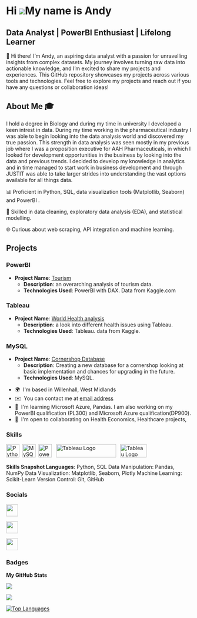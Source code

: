    Hi ![](https://user-images.githubusercontent.com/18350557/176309783-0785949b-9127-417c-8b55-ab5a4333674e.gif)My name is Andy
===========================================================================================================================

Data Analyst | PowerBI Enthusiast | Lifelong Learner
---------------------------------------------------


👋 Hi there! I’m Andy, an aspiring data analyst with a passion for unravelling insights from complex datasets. My journey involves turning raw data into actionable knowledge, and I’m excited to share my projects and experiences. This GitHub repository showcases my projects across various tools and technologies. Feel free to explore my projects and reach out if you have any questions or collaboration ideas! 

## About Me 🎓 

I hold a degree in Biology and during my time in university I developed a keen intrest in data. During my time working in the pharmaceutical industry I was able to begin looking into the data analysis world and discovered my true passion. This strength in data analysis was seen mostly in my previous job where I was a proposition executive for AAH Pharmaceuticals, in which I looked for development opportunities in the business by looking into the data and previous trends. I decided to develop my knowledge in analytics and in time managed to start work in business development and through JUSTIT was able to take larger strides into understanding the vast options available for all things data.

📊 Proficient in Python, SQL, data visualization tools (Matplotlib, Seaborn) and PowerBI .

🧩 Skilled in data cleaning, exploratory data analysis (EDA), and statistical modelling. 

🌐 Curious about web scraping, API integration and machine learning. 

## Projects

### PowerBI
- **Project Name**: [Tourism](https://github.com/AndySalmon1991/PowerBI--Tourism)
  - **Description**: an overarching analysis of tourism data.
  - **Technologies Used**: PowerBI with DAX. Data from Kaggle.com

### Tableau
- **Project Name**: [World Health analysis](https://github.com/AndySalmon1991/Tableau--health-information)
  - **Description**: a look into different health issues using Tableau.
  - **Technologies Used**: Tableau. data from Kaggle.


### MySQL
- **Project Name**: [Cornershop Database](https://github.com/AndySalmon1991/SQL---New-Shop-project)
  - **Description**: Creating a new database for a cornershop looking at basic implementation and chances for upgrading in the future.
  - **Technologies Used**: MySQL.



* 🌍  I'm based in Willenhall, West Midlands
* ✉️  You can contact me at [email address](mailto:salmon_2004_@h0tmail.com)
* 🧠  I'm learning Microsoft Azure, Pandas. I am also working on my PowerBI qualification (PL300) and Microsoft Azure qualification(DP900).
* 🤝  I'm open to collaborating on Health Economics, Healthcare projects, 

### Skills


<p align="left">
<a href="https://www.python.org/" target="_blank" rel="noreferrer"><img src="https://raw.githubusercontent.com/danielcranney/readme-generator/main/public/icons/skills/python-colored.svg" width="36" height="36" alt="Python" /></a>&nbsp;&nbsp;<a href="https://www.mysql.com/" target="_blank" rel="noreferrer"><img src="https://raw.githubusercontent.com/danielcranney/readme-generator/main/public/icons/skills/mysql-colored.svg" width="36" height="36" alt="MySQL" /></a>&nbsp;&nbsp;<a href="https://app.powerbi.com/" target="_blank" rel="noreferrer"><img src="https://cdn.worldvectorlogo.com/logos/power-bi.svg" width="36" height="36" alt="PowerBI" /></a>&nbsp;&nbsp;
   <a href="https://tableau.com/" target="_blank" rel="noreferrer; return false;"><img src="https://raw.githubusercontent.com/gilbarbara/logos/main/logos/tableau.svg" width="163" height="36" alt="Tableau Logo" /></a>&nbsp;&nbsp; <a href="https://www.microsoft.com/en-us/microsoft-365/excel" target="_blank" rel="noreferrer; return false;"><img src="https://img.icons8.com/color/48/microsoft-excel-2019--v1.png" width="72" height="36" alt="Tableau Logo" /></a>&nbsp;&nbsp;

</p>

**Skills Snapshot Languages**: Python, SQL Data Manipulation: Pandas, NumPy Data Visualization: Matplotlib, Seaborn, Plotly Machine Learning: Scikit-Learn Version Control: Git, GitHub

### Socials

<p align="left"> <a href="https://www.github.com/AndySalmon1991" target="_blank" rel="noreferrer"> <picture> <source media="(prefers-color-scheme: dark)" srcset="https://raw.githubusercontent.com/danielcranney/readme-generator/main/public/icons/socials/github-dark.svg" /> <source media="(prefers-color-scheme: light)" srcset="https://raw.githubusercontent.com/danielcranney/readme-generator/main/public/icons/socials/github.svg" /> <img src="https://raw.githubusercontent.com/danielcranney/readme-generator/main/public/icons/socials/github.svg" width="32" height="32" /> </picture> </a></p>

<p align="left">
  <a href="https://your-google-site-url" target="_blank" rel="noreferrer">
    <picture>
      <source media="(prefers-color-scheme: dark)" srcset="https://github.com/AndySalmon1991/private-2/blob/main/Google_Sites_2020_Logo.svg.png" />
      <source media="(prefers-color-scheme: light)" srcset="https://github.com/AndySalmon1991/private-2/blob/main/Google_Sites_2020_Logo.svg.png" />
      <img src="https://github.com/AndySalmon1991/private-2/blob/main/Google_Sites_2020_Logo.svg.png" width="32" height="32" />
    </picture>
  </a>
</p>

<p align="left"> <a href="http://www.linkedin.com/in/andrew-salmon-9a0211284" target="_blank" rel="noreferrer"> <picture> <source media="(prefers-color-scheme: dark)" srcset="https://raw.githubusercontent.com/danielcranney/readme-generator/main/public/icons/socials/linkedin-dark.svg" /> <source media="(prefers-color-scheme: light)" srcset="https://raw.githubusercontent.com/danielcranney/readme-generator/main/public/icons/socials/linkedin.svg" /> <img src="https://raw.githubusercontent.com/danielcranney/readme-generator/main/public/icons/socials/linkedin.svg" width="32" height="32" /> </picture> </a></p>

### Badges

<b>My GitHub Stats</b>

<a href="http://www.github.com/AndySalmon1991"><img src="https://github-readme-stats.vercel.app/api?username=AndySalmon1991&theme=dracula&show_icons=true&hide=&count_private=true" /></a>

<a href="http://www.github.com/AndySalmon1991"><img src="https://github-readme-streak-stats.herokuapp.com/?user=AndySalmon1991&theme=dracula&hide_border=true" /></a>

<a href="https://github.com/AndySalmon1991" align="left"><img src="https://github-readme-stats.vercel.app/api/top-langs?username=AndySalmon1991&theme=dracula&show_icons=true&locale=en&layout=compact" alt="Top Languages" /></a>

